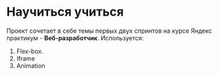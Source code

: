 
# Научиться учиться
Проект сочетает в себе темы первых двух спринтов на курсе Яндекс практикум - **Beб-разработчик**.
Используется:
1. Flex-box.
2. Iframe
3. Animation
